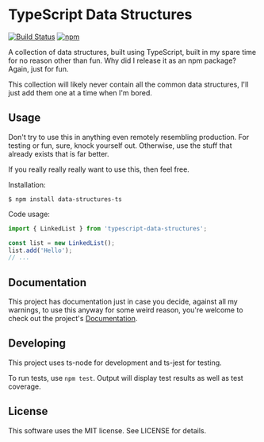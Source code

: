 # TypeScript Data Structures

[![Build Status](https://travis-ci.com/jbw91/typescript-data-structures.svg?branch=master)](https://travis-ci.com/jbw91/typescript-data-structures)
[![npm](https://img.shields.io/npm/v/data-structures-ts.svg)](https://www.npmjs.com/package/data-structures-ts)

A collection of data structures, built using TypeScript, built in my spare time for no reason other than fun. Why did I release it as an npm package? Again, just for fun.

This collection will likely never contain all the common data structures, I'll just add them one at a time when I'm bored.

## Usage

Don't try to use this in anything even remotely resembling production. For testing or fun, sure, knock yourself out. Otherwise, use the stuff that already exists that is far better.

If you really really really want to use this, then feel free.

Installation:

```shell
$ npm install data-structures-ts
```

Code usage:

```typescript
import { LinkedList } from 'typescript-data-structures';

const list = new LinkedList();
list.add('Hello');
// ...
```

## Documentation

This project has documentation just in case you decide, against all my warnings, to use this anyway for some weird reason, you're welcome to check out the project's [Documentation](https://jbw91.github.io/data-structures-ts/).

## Developing

This project uses ts-node for development and ts-jest for testing.

To run tests, use `npm test`. Output will display test results as well as test coverage.

## License

This software uses the MIT license. See LICENSE for details.
